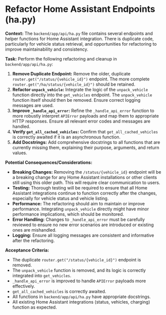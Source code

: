 # Refactor Home Assistant Endpoints (ha.py)

**Context:**
The `backend/app/api/ha.py` file contains several endpoints and helper functions for Home Assistant integration. There is duplicate code, particularly for vehicle status retrieval, and opportunities for refactoring to improve maintainability and consistency.

**Task:**
Perform the following refactoring and cleanup in `backend/app/api/ha.py`:

1.  **Remove Duplicate Endpoint:** Remove the older, duplicate `router.get("/status/{vehicle_id}")` endpoint. The more complete `router.get("/ha/status/{vehicle_id}")` should be retained.
2.  **Refactor `unpack_vehicle`:** Integrate the logic of the `unpack_vehicle` function directly into the `get_vehicles` endpoint. The `unpack_vehicle` function itself should then be removed. Ensure correct logging messages are used.
3.  **Improve `_handle_api_error`:** Refine the `_handle_api_error` function to more robustly interpret `APIError` payloads and map them to appropriate HTTP responses. Ensure all relevant error codes and messages are handled.
4.  **Verify `get_all_cached_vehicles`:** Confirm that `get_all_cached_vehicles` is correctly awaited if it is an asynchronous function.
5.  **Add Docstrings:** Add comprehensive docstrings to all functions that are currently missing them, explaining their purpose, arguments, and return values.

**Potential Consequences/Considerations:**
-   **Breaking Changes:** Removing the `/status/{vehicle_id}` endpoint will be a breaking change for any Home Assistant installations or other clients still using this older path. This will require clear communication to users.
-   **Testing:** Thorough testing will be required to ensure that all Home Assistant integrations continue to function correctly after the changes, especially for vehicle status and vehicle listing.
-   **Performance:** The refactoring should aim to maintain or improve performance. Integrating `unpack_vehicle` directly might have minor performance implications, which should be monitored.
-   **Error Handling:** Changes to `_handle_api_error` must be carefully reviewed to ensure no new error scenarios are introduced or existing ones are mishandled.
-   **Logging:** Ensure all logging messages are consistent and informative after the refactoring.

**Acceptance Criteria:**
-   The duplicate `router.get("/status/{vehicle_id}")` endpoint is removed.
-   The `unpack_vehicle` function is removed, and its logic is correctly integrated into `get_vehicles`.
-   `_handle_api_error` is improved to handle `APIError` payloads more effectively.
-   `get_all_cached_vehicles` is correctly awaited.
-   All functions in `backend/app/api/ha.py` have appropriate docstrings.
-   All existing Home Assistant integrations (status, vehicles, charging) function as expected.
